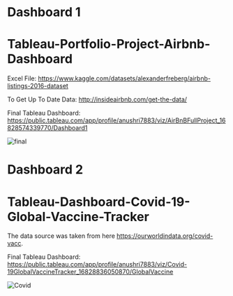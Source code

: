 # Dashboard 1
# Tableau-Portfolio-Project-Airbnb-Dashboard

Excel File: https://www.kaggle.com/datasets/alexanderfreberg/airbnb-listings-2016-dataset

To Get Up To Date Data: http://insideairbnb.com/get-the-data/

Final Tableau Dashboard: https://public.tableau.com/app/profile/anushri7883/viz/AirBnBFullProject_16828574339770/Dashboard1

![final](https://user-images.githubusercontent.com/20989045/236643154-94f6067c-4c49-4466-ab7a-8aed60e5670c.png)


# Dashboard 2
# Tableau-Dashboard-Covid-19-Global-Vaccine-Tracker
The data source was taken from here https://ourworldindata.org/covid-vacc.

Final Tableau Dashboard: https://public.tableau.com/app/profile/anushri7883/viz/Covid-19GlobalVaccineTracker_16828836050870/GlobalVaccine

![Covid](https://user-images.githubusercontent.com/20989045/236643223-61a561d9-9c80-41fa-9252-5a5bbf8e0506.png)
